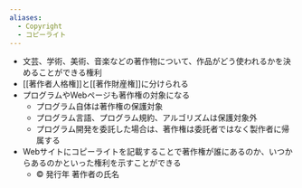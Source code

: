 ```yaml
---
aliases:
  - Copyright
  - コピーライト
---
```

- 文芸、学術、美術、音楽などの著作物について、作品がどう使われるかを決めることができる権利
- [[著作者人格権]]と[[著作財産権]]に分けられる
- プログラムやWebページも著作権の対象になる
	- プログラム自体は著作権の保護対象
	- プログラム言語、プログラム規約、アルゴリズムは保護対象外
	- プログラム開発を委託した場合は、著作権は委託者ではなく製作者に帰属する
- Webサイトにコピーライトを記載することで著作権が誰にあるのか、いつからあるのかといった権利を示すことができる
	- ©️ 発行年 著作者の氏名